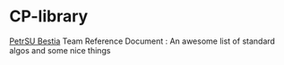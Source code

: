 # CP-library
[PetrSU Bestia](http://codeforces.com/team/22406) Team Reference Document :
An awesome list of standard algos and some nice things
